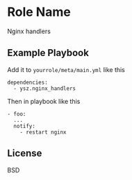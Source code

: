Role Name
=========

Nginx handlers

Example Playbook
----------------

Add it to `yourrole/meta/main.yml` like this

    dependencies:
      - ysz.nginx_handlers

Then in playbook like this

    - foo:
      ...
      notify:
        - restart nginx

License
-------

BSD
